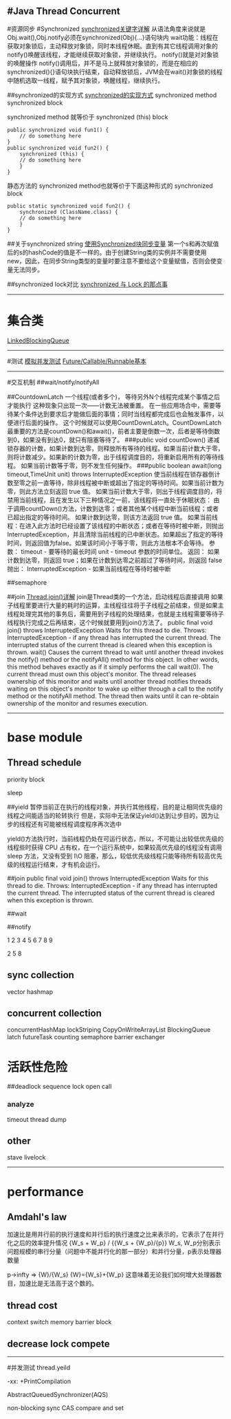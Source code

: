 #Java Thread Concurrent
---
#资源同步
#Synchronized
[synchronized关键字详解](http://www.cnblogs.com/mengdd/archive/2013/02/16/2913806.html)
从语法角度来说就是Obj.wait(),Obj.notify必须在synchronized(Obj){...}语句块内
wait功能：线程在获取对象锁后，主动释放对象锁，同时本线程休眠。直到有其它线程调用对象的notify()唤醒该线程，才能继续获取对象锁，并继续执行。
notify()就是对对象锁的唤醒操作
notify()调用后，并不是马上就释放对象锁的，而是在相应的synchronized(){}语句块执行结束，自动释放锁后，JVM会在wait()对象锁的线程中随机选取一线程，赋予其对象锁，唤醒线程，继续执行。


##synchronized的实现方式
[synchronized的实现方式](http://blog.csdn.net/feelang/article/details/40134631)
synchronized method
synchronized block

synchronized method 就等价于 synchronized (this) block

    public synchronized void fun1() {  
        // do something here  
    }
    public synchronized void fun2() {  
        synchronized (this) {  
        // do something here  
        }  
    } 

静态方法的 synchronized method也就等价于下面这种形式的 synchronized block 

    public static synchronized void fun2() {  
        synchronized (ClassName.class) {  
        // do something here  
        }  
    }



##关于synchronized string
[使用Synchronized块同步变量](http://itlab.idcquan.com/Java/line/808077.html)
第一个s和再次赋值后的s的hashCode的值是不一样的。由于创建String类的实例并不需要使用new，因此，在同步String类型的变量时要注意不要给这个变量赋值，否则会使变量无法同步。

##synchronized lock对比
[synchronized 与 Lock 的那点事](http://www.cnblogs.com/benshan/p/3551987.html)



---
# 集合类
[LinkedBlockingQueue](http://blog.csdn.net/mazhimazh/article/details/19242767)


---
#测试
[模拟并发测试](http://forrest420.iteye.com/blog/1169071)
[Future/Callable/Runnable基本](http://www.cnblogs.com/dolphin0520/p/3949310.html)


---
#交互机制
##wait/notify/notifyAll

##CountdownLatch
一个线程(或者多个)， 等待另外N个线程完成某个事情之后才能执行
这种现象只出现一次——计数无法被重置。
在一些应用场合中，需要等待某个条件达到要求后才能做后面的事情；同时当线程都完成后也会触发事件，以便进行后面的操作。 这个时候就可以使用CountDownLatch。CountDownLatch最重要的方法是countDown()和await()，前者主要是倒数一次，后者是等待倒数到0，如果没有到达0，就只有阻塞等待了。
###public void countDown()
递减锁存器的计数，如果计数到达零，则释放所有等待的线程。如果当前计数大于零，则将计数减少。如果新的计数为零，出于线程调度目的，将重新启用所有的等待线程。
如果当前计数等于零，则不发生任何操作。
###public boolean await(long timeout,TimeUnit unit) throws InterruptedException
使当前线程在锁存器倒计数至零之前一直等待，除非线程被中断或超出了指定的等待时间。如果当前计数为零，则此方法立刻返回 true 值。
如果当前计数大于零，则出于线程调度目的，将禁用当前线程，且在发生以下三种情况之一前，该线程将一直处于休眠状态：
由于调用countDown()方法，计数到达零；或者其他某个线程中断当前线程；或者已超出指定的等待时间。
如果计数到达零，则该方法返回 true 值。
如果当前线程：在进入此方法时已经设置了该线程的中断状态；或者在等待时被中断，则抛出InterruptedException，并且清除当前线程的已中断状态。如果超出了指定的等待时间，则返回值为false。如果该时间小于等于零，则此方法根本不会等待。
参数：
timeout - 要等待的最长时间
unit - timeout 参数的时间单位。
返回：
如果计数到达零，则返回 true；如果在计数到达零之前超过了等待时间，则返回 false
抛出：
InterruptedException - 如果当前线程在等待时被中断


##semaphore


##join
[Thread.join()详解](http://www.open-open.com/lib/view/open1371741636171.html)
join是Thread类的一个方法，启动线程后直接调用
如果子线程里要进行大量的耗时的运算，主线程往往将于子线程之前结束，但是如果主线程处理完其他的事务后，需要用到子线程的处理结果，也就是主线程需要等待子线程执行完成之后再结束，这个时候就要用到join()方法了。
public final void join() throws InterruptedException Waits for this thread to die. Throws: InterruptedException  - if any thread has interrupted the current thread. The interrupted status of the current thread is cleared when this exception is thrown.
wait()
Causes the current thread to wait until another thread invokes the notify() method or the notifyAll() method for this object. In other words, this method behaves exactly as if it simply performs the call wait(0).
The current thread must own this object's monitor. The thread releases ownership of this monitor and waits until another thread notifies threads waiting on this object's monitor to wake up either through a call to the notify method or the notifyAll method. The thread then waits until it can re-obtain ownership of the monitor and resumes execution.




---
# base module
## Thread schedule
priority 
block

sleep

##yield
暂停当前正在执行的线程对象，并执行其他线程，目的是让相同优先级的线程之间能适当的轮转执行
但是，实际中无法保证yield()达到让步目的，因为让步的线程还有可能被线程调度程序再次选中

yield()方法执行时，当前线程仍处在可运行状态，所以，不可能让出较低优先级的线程些时获得 CPU 占有权，在一个运行系统中，如果较高优先级的线程没有调用 sleep 方法，又没有受到 I\O 阻塞，那么，较低优先级线程只能等待所有较高优先级的线程运行结束，才有机会运行。


##join
public final void join() throws InterruptedException Waits for this thread to die. Throws: InterruptedException  - if any thread has interrupted the current thread. The interrupted status of the current thread is cleared when this exception is thrown.

##wait 

##notify


1 2 3 4 5 6 7 8 9 

2 5 8


## sync collection
vector hashmap
## concurrent collection
concurrentHashMap lockStriping
CopyOnWriteArrayList
BlockingQueue
latch
futureTask
counting semaphore
barrier exchanger

# 活跃性危险
##deadlock
    sequence lock
    open call
### analyze
timeout
thread dump

## other
stave
livelock

---
# performance
## Amdahl's law
加速比是用并行前的执行速度和并行后的执行速度之比来表示的，它表示了在并行化之后的效率提升情况
{W_s + W_p} / {{W_s + {W_p}/{p}}
W_s, W_p分别表示问题规模的串行分量（问题中不能并行化的那一部分）和并行分量，p表示处理器数量

p->infty => {W}/{W_s}
{W}={W_s}+{W_p}
这意味着无论我们如何增大处理器数目，加速比是无法高于这个数的。
## thread cost
context switch
memory barrier
block

## decrease lock compete 


---
#并发测试
thread.yeild

-xx: +PrintCompilation

AbstractQueuedSynchronizer(AQS)


non-blocking sync
CAS
compare and set








